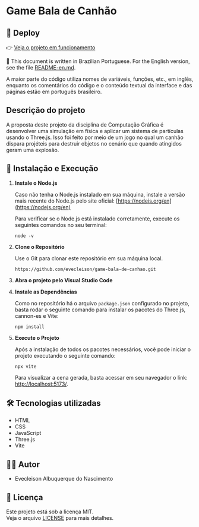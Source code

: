 # Game Bala de Canhão

## 🚀 Deploy

👉 [Veja o projeto em funcionamento](https://seu-link-deploy.com)

📌 This document is written in Brazilian Portuguese. For the English version, see the file [README-en.md](/README-en.md).

A maior parte do código utiliza nomes de variáveis, funções, etc., em inglês, enquanto os comentários do código e o conteúdo textual da interface e das páginas estão em português brasileiro.

## Descrição do projeto

A proposta deste projeto da disciplina de Computação Gráfica é desenvolver uma simulação em física e aplicar um sistema de partículas usando o Three.js. Isso foi feito por meio de um jogo no qual um canhão dispara projéteis para destruir objetos no cenário que quando atingidos geram uma explosão.

## 🔧 Instalação e Execução

1. **Instale o Node.js**

    Caso não tenha o Node.js instalado em sua máquina, instale a versão mais recente do Node.js pelo site oficial: [https://nodejs.org/en](https://nodejs.org/en)

    Para verificar se o Node.js está instalado corretamente, execute os seguintes comandos no seu terminal:
    ```shell
    node -v
    ```
    
2. **Clone o Repositório**

   Use o Git para clonar este repositório em sua máquina local.
   ```shell
   https://github.com/evecleison/game-bala-de-canhao.git

3. **Abra o projeto pelo Visual Studio Code**

4. **Instale as Dependências**

    Como no repositório há o arquivo `package.json` configurado no projeto, basta rodar o seguinte comando para instalar os pacotes do Three.js, cannon-es e Vite:
    ```shell
    npm install
    ```

5. **Execute o Projeto**

   Após a instalação de todos os pacotes necessários, você pode iniciar o projeto executando o seguinte comando:
   ```shell
   npx vite
   ```

   Para visualizar a cena gerada, basta acessar em seu navegador o link: [http://localhost:5173/](http://localhost:5173/).

## 🛠️ Tecnologias utilizadas

- HTML
- CSS
- JavaScript
- Three.js
- Vite

## 👨‍💻 Autor

- Evecleison Albuquerque do Nascimento

## 📄 Licença

Este projeto está sob a licença MIT.  
Veja o arquivo [LICENSE](./LICENSE) para mais detalhes.

